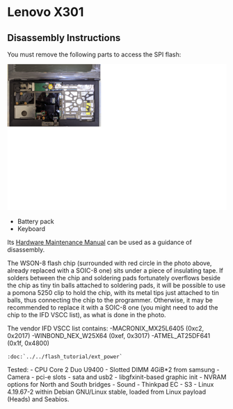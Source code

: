 # Lenovo X301

## Disassembly Instructions

You must remove the following parts to access the SPI flash:

![X301 with WSON8 chip replaced with SOIC8 chip](x301_kb_removed.jpg)

* Battery pack
* Keyboard

Its [Hardware Maintenance Manual](https://download.lenovo.com/ibmdl/pub/pc/pccbbs/mobiles_pdf/43y9441.pdf) can be used as a guidance of disassembly.

The WSON-8 flash chip (surrounded with red circle in the photo above,
already replaced with a SOIC-8 one) sits under a piece of insulating
tape. If solders between the chip and soldering pads fortunately
overflows beside the chip as tiny tin balls attached to soldering pads,
it will be possible to use a pomona 5250 clip to hold the chip, with
its metal tips just attached to tin balls, thus connecting the chip to
the programmer. Otherwise, it may be recommended to replace it with a
SOIC-8 one (you might need to add the chip to the IFD VSCC list), as
what is done in the photo.

The vendor IFD VSCC list contains:
    -MACRONIX_MX25L6405 (0xc2, 0x2017)
    -WINBOND_NEX_W25X64 (0xef, 0x3017)
    -ATMEL_AT25DF641 (0x1f, 0x4800)

```eval_rst
:doc:`../../flash_tutorial/ext_power`
```
Tested:
    - CPU Core 2 Duo U9400
    - Slotted DIMM 4GiB*2 from samsung
    - Camera
    - pci-e slots
    - sata and usb2
    - libgfxinit-based graphic init
    - NVRAM options for North and South bridges
    - Sound
    - Thinkpad EC
    - S3
    - Linux 4.19.67-2 within Debian GNU/Linux stable, loaded from
      Linux payload (Heads) and Seabios.
